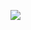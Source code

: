 
![]([https://github.com/Your_Repository_Name/Your_GIF_Name.gif](https://media.tenor.com/DHfQs8BKUvIAAAAS/kid-study.gif))
